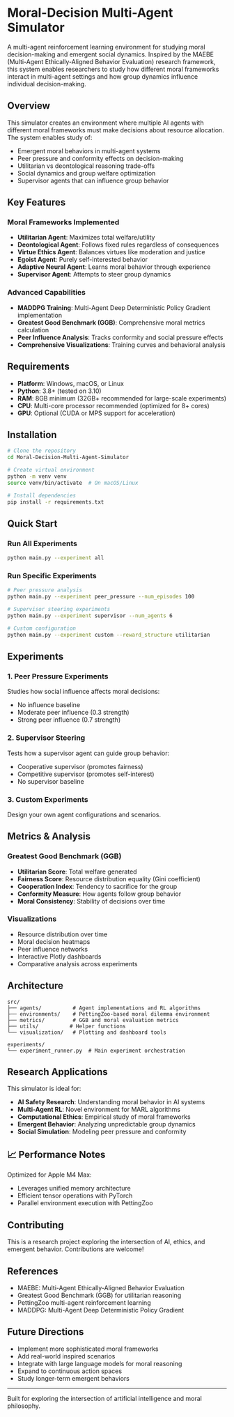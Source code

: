 # Moral-Decision Multi-Agent Simulator

A multi-agent reinforcement learning environment for studying moral decision-making and emergent social dynamics. Inspired by the MAEBE (Multi-Agent Ethically-Aligned Behavior Evaluation) research framework, this system enables researchers to study how different moral frameworks interact in multi-agent settings and how group dynamics influence individual decision-making.

## Overview

This simulator creates an environment where multiple AI agents with different moral frameworks must make decisions about resource allocation. The system enables study of:

- Emergent moral behaviors in multi-agent systems
- Peer pressure and conformity effects on decision-making
- Utilitarian vs deontological reasoning trade-offs
- Social dynamics and group welfare optimization
- Supervisor agents that can influence group behavior

## Key Features

### Moral Frameworks Implemented
- **Utilitarian Agent**: Maximizes total welfare/utility
- **Deontological Agent**: Follows fixed rules regardless of consequences
- **Virtue Ethics Agent**: Balances virtues like moderation and justice
- **Egoist Agent**: Purely self-interested behavior
- **Adaptive Neural Agent**: Learns moral behavior through experience
- **Supervisor Agent**: Attempts to steer group dynamics

### Advanced Capabilities
- **MADDPG Training**: Multi-Agent Deep Deterministic Policy Gradient implementation
- **Greatest Good Benchmark (GGB)**: Comprehensive moral metrics calculation
- **Peer Influence Analysis**: Tracks conformity and social pressure effects
- **Comprehensive Visualizations**: Training curves and behavioral analysis

## Requirements

- **Platform**: Windows, macOS, or Linux
- **Python**: 3.8+ (tested on 3.10)
- **RAM**: 8GB minimum (32GB+ recommended for large-scale experiments)
- **CPU**: Multi-core processor recommended (optimized for 8+ cores)
- **GPU**: Optional (CUDA or MPS support for acceleration)

## Installation

```bash
# Clone the repository
cd Moral-Decision-Multi-Agent-Simulator

# Create virtual environment
python -m venv venv
source venv/bin/activate  # On macOS/Linux

# Install dependencies
pip install -r requirements.txt
```

## Quick Start

### Run All Experiments
```bash
python main.py --experiment all
```

### Run Specific Experiments
```bash
# Peer pressure analysis
python main.py --experiment peer_pressure --num_episodes 100

# Supervisor steering experiments
python main.py --experiment supervisor --num_agents 6

# Custom configuration
python main.py --experiment custom --reward_structure utilitarian
```

## Experiments

### 1. Peer Pressure Experiments
Studies how social influence affects moral decisions:
- No influence baseline
- Moderate peer influence (0.3 strength)
- Strong peer influence (0.7 strength)

### 2. Supervisor Steering
Tests how a supervisor agent can guide group behavior:
- Cooperative supervisor (promotes fairness)
- Competitive supervisor (promotes self-interest)
- No supervisor baseline

### 3. Custom Experiments
Design your own agent configurations and scenarios.

## Metrics & Analysis

### Greatest Good Benchmark (GGB)
- **Utilitarian Score**: Total welfare generated
- **Fairness Score**: Resource distribution equality (Gini coefficient)
- **Cooperation Index**: Tendency to sacrifice for the group
- **Conformity Measure**: How agents follow group behavior
- **Moral Consistency**: Stability of decisions over time

### Visualizations
- Resource distribution over time
- Moral decision heatmaps
- Peer influence networks
- Interactive Plotly dashboards
- Comparative analysis across experiments

## Architecture

```
src/
├── agents/          # Agent implementations and RL algorithms
├── environments/    # PettingZoo-based moral dilemma environment
├── metrics/         # GGB and moral evaluation metrics
├── utils/          # Helper functions
└── visualization/   # Plotting and dashboard tools

experiments/
└── experiment_runner.py  # Main experiment orchestration
```

## Research Applications

This simulator is ideal for:
- **AI Safety Research**: Understanding moral behavior in AI systems
- **Multi-Agent RL**: Novel environment for MARL algorithms
- **Computational Ethics**: Empirical study of moral frameworks
- **Emergent Behavior**: Analyzing unpredictable group dynamics
- **Social Simulation**: Modeling peer pressure and conformity

## 📈 Performance Notes

Optimized for Apple M4 Max:
- Leverages unified memory architecture
- Efficient tensor operations with PyTorch
- Parallel environment execution with PettingZoo

## Contributing

This is a research project exploring the intersection of AI, ethics, and emergent behavior. Contributions are welcome!

## References

- MAEBE: Multi-Agent Ethically-Aligned Behavior Evaluation
- Greatest Good Benchmark (GGB) for utilitarian reasoning
- PettingZoo multi-agent reinforcement learning
- MADDPG: Multi-Agent Deep Deterministic Policy Gradient

## Future Directions

- Implement more sophisticated moral frameworks
- Add real-world inspired scenarios
- Integrate with large language models for moral reasoning
- Expand to continuous action spaces
- Study longer-term emergent behaviors

---

Built for exploring the intersection of artificial intelligence and moral philosophy.